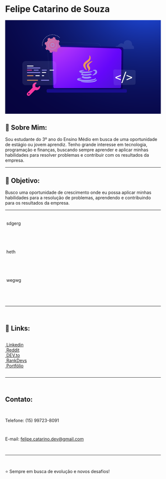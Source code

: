 <h1>Felipe Catarino de Souza</h1>
<img src="2022-Todays-Industries-using-Java-Application.png">

<h2>👋 Sobre Mim:</h2>
Sou estudante do 3º ano do Ensino Médio em busca de uma oportunidade de estágio ou jovem aprendiz. Tenho grande interesse em tecnologia, programação e finanças, buscando sempre aprender e aplicar minhas habilidades para resolver problemas e contribuir com os resultados da empresa.

-----

<h2>🎯 Objetivo:</h2>
Busco uma oportunidade de crescimento onde eu possa aplicar minhas habilidades para a resolução de problemas, aprendendo e contribuindo para os resultados da empresa.

----
<div style="display: flex; flex-wrap: wrap; flex-direction: column; justify-content: center; gap: 15px; margin: 20px 0;">
  <p><img src=""> sdgerg</p>
  <br>
   <p><img src=""> heth</p>
  <br>
   <p><img src=""> wegwg</p>
  <br>

--------

<h2>🔗 Links:</h2>
<div style="display: flex; flex-direction: column; algin-items: space-between;">
<a href=" "><img src=""> Linkedin</a>  <a href=" "><img src=""> Reddit</a>  <a href=" "><img src=""> DEV.to</a>  <a href=" "><img src=""> RankDevs</a>  <a href=" "><img src=""> Portfólio</a>
</div>

---------

<h2>Contato:</h2>

Telefone: (15) 99723-8091

E-mail: felipe.catarino.dev@gmail.com

----
⭐️ Sempre em busca de evolução e novos desafios!

